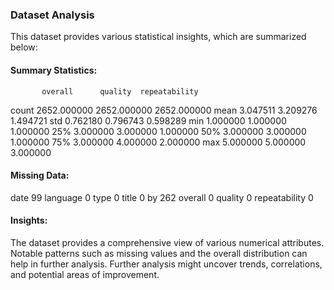 ### Dataset Analysis
This dataset provides various statistical insights, which are summarized below:

#### Summary Statistics:
           overall      quality  repeatability
count  2652.000000  2652.000000    2652.000000
mean      3.047511     3.209276       1.494721
std       0.762180     0.796743       0.598289
min       1.000000     1.000000       1.000000
25%       3.000000     3.000000       1.000000
50%       3.000000     3.000000       1.000000
75%       3.000000     4.000000       2.000000
max       5.000000     5.000000       3.000000

#### Missing Data:
date              99
language           0
type               0
title              0
by               262
overall            0
quality            0
repeatability      0

#### Insights:
The dataset provides a comprehensive view of various numerical attributes. Notable patterns such as missing values and the overall distribution can help in further analysis.
Further analysis might uncover trends, correlations, and potential areas of improvement.
